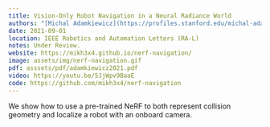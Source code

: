 ```yaml
---
title: Vision-Only Robot Navigation in a Neural Radiance World
authors: "[Michal Adamkiewicz](https://profiles.stanford.edu/michal-adamkiewicz)\\*, [Timothy Chen](https://msl.stanford.edu/people/timchen)\\*, [Adam Caccavale](https://msl.stanford.edu/people/adamcaccavale), [Rachel Gardner](https://rachel-gardner.com/), **[Preston Culbertson](https://stanford.edu/~pculbert)**, [Jeannette Bohg](https://web.stanford.edu/~bohg/), [Mac Schwager](https://web.stanford.edu/~schwager/)"
date: 2021-09-01
location: IEEE Robotics and Automation Letters (RA-L)
notes: Under Review.
website: https://mikh3x4.github.io/nerf-navigation/
image: assets/img/nerf-navigation.gif
pdf: asssets/pdf/adamkiewicz2021.pdf
video: https://youtu.be/5JjWpv9BaaE
code: https://github.com/mikh3x4/nerf-navigation
---
```

We show how to use a pre-trained NeRF to both represent collision geometry and localize a robot with an onboard camera.

